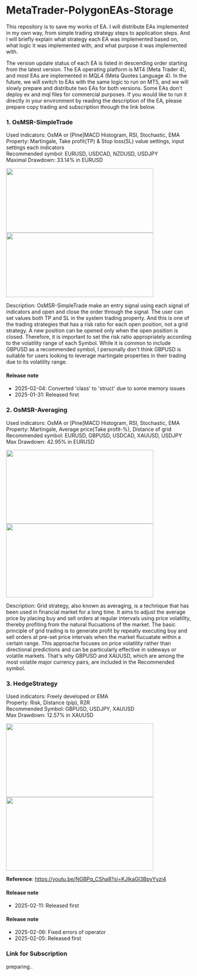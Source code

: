 # MetaTrader-PolygonEAs-Storage
This repository is to save my works of EA. I will distribute EAs implemented in my own way, from simple trading strategy steps to application steps. And I will briefly explain what strategy each EA was implemented based on, what logic it was implemented with, and what purpose it was implemented with.

The version update status of each EA is listed in descending order starting from the latest version.
The EA operating platform is MT4 (Meta Trader 4), and most EAs are implemented in MQL4 (Meta Quotes Language 4). In the future, we will switch to EAs with the same logic to run on MT5, and we will slowly prepare and distribute two EAs for both versions. 
Some EAs don't deploy ex and mql files for commercial purposes. If you would like to run it directly in your environment by reading the description of the EA, please prepare copy trading and subscription through the link below.

### 1. OsMSR-SimpleTrade
Used indicators: OsMA or [Pine]MACD Histogram, RSI, Stochastic, EMA <br>
Property: Martingale, Take profit(TP) & Stop loss(SL) value settings, input settings each indicators <br>
Recommended symbol: EURUSD, USDCAD, NZDUSD, USDJPY <br>
Maximal Drawdown: 33.14% in EURUSD <br>
<p>
    <img src="https://github.com/user-attachments/assets/3b7a43a2-318c-4070-9962-91f39346cc4e" width="400" height="175">
    <img src="https://github.com/user-attachments/assets/2df9e1f1-d73a-422e-b2a5-73ae096898a4" width="400" height="175">
</p>
Description: OsMSR-SimpleTrade make an entry signal using each signal of indicators and open and close the order through the signal. The user can set values both TP and SL in the system trading property. And this is one of the trading strategies that has a risk ratio for each open position, not a grid strategy. A new position can be opened only when the open position is closed. Therefore, it is important to set the risk ratio appropriately according to the volatility range of each Symbol. While it is common to include GBPUSD as a recommended symbol, I personally don't think GBPUSD is suitable for users looking to leverage martingale properties in their trading due to its volatility range. <br>

#### Release note
- 2025-02-04: Converted 'class' to 'struct' due to some memory issues
- 2025-01-31: Released first

### 2. OsMSR-Averaging
Used indicators: OsMA or [Pine]MACD Histogram, RSI, Stochastic, EMA <br>
Property: Martingale, Average price(Take profit-%), Distance of grid <br>
Recommended symbol: EURUSD, GBPUSD, USDCAD, XAUUSD, USDJPY <br>
Max Drawdown: 42.95% in EURUSD <br>
<p>
    <img src="https://github.com/user-attachments/assets/38a1c823-0894-4dd1-ac2a-fedfe9de0bd3" width="400" height="200">
    <img src="https://github.com/user-attachments/assets/7953c344-f115-4bc9-a4b5-ef1cb97210c8" width="400" height="200">
</p>
Description: Grid strategy, also known as averaging, is a technique that has been used in financial market for a long time. It aims to adjust the average price by placing buy and sell orders at regular intervals using price volatility, thereby profiting from the natural flucuations of the market. The basic principle of grid trading is to generate profit by repeatly executing buy and sell orders at pre-set price intervals when the market flucuatate within a certain range. This approache focuses on price volatility rather than directional predictions and can be particularly effective in sideways or volatile markets. That's why GBPUSD and XAUUSD, which are among the most volatile major currency pairs, are included in the Recommended symbol.

### 3. HedgeStrategy
Used indicators: Freely developed or EMA<br>
Property: Risk, Distance (pip), R2R <br>
Recommended Symbol: GBPUSD, USDJPY, XAUUSD <br>
Max Drawdown: 12.57% in XAUUSD <br>
<p>
    <img src="https://github.com/user-attachments/assets/67e5ff60-35d6-4c47-91f9-208d298ae87c", width="400" height="200">
    <img src="https://github.com/user-attachments/assets/6589a8ab-610c-496f-bd59-ee32fb2bac5d", width="400" height="200">
</p>

**Reference**: https://youtu.be/NGBPq_CSha8?si=KJIkaGI3BpyYyzi4 <br>

#### Release note
- 2025-02-11: Released first

#### Release note
- 2025-02-06: Fixed errors of operator
- 2025-02-05: Released first


### Link for Subscription
preparing..

